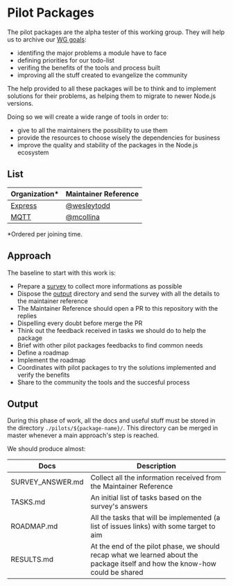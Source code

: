 # Pilot Packages

The pilot packages are the alpha tester of this working group. They will help us to archive our
[WG goals](https://github.com/nodejs/package-maintenance#goals):
+ identifing the major problems a module have to face
+ defining priorities for our todo-list
+ verifing the benefits of the tools and process built
+ improving all the stuff created to evangelize the community

The help provided to all these packages will be to think and to implement solutions for their problems,
as helping them to migrate to newer Node.js versions.

Doing so we will create a wide range of tools in order to:
+ give to all the maintainers the possibility to use them
+ provide the resources to choose wisely the dependencies for business
+ improve the quality and stability of the packages in the Node.js ecosystem


## List

| Organization* | Maintainer Reference |
|---------------|----------------------|
| [Express]     | [@wesleytodd](https://github.com/wesleytodd)
| [MQTT]        | [@mcollina](https://github.com/mcollina)

[Express]: https://github.com/expressjs/express
[MQTT]: https://github.com/mqttjs/MQTT.js

*Ordered per joining time.


## Approach

The baseline to start with this work is:

+ Prepare a [survey](./SURVEY.md) to collect more informations as possible
+ Dispose the [output](#output) directory and send the survey with all the details to the maintainer reference
+ The Maintainer Reference should open a PR to this repository with the replies
+ Dispelling every doubt before merge the PR
+ Think out the feedback received in tasks we should do to help the package
+ Brief with other pilot packages feedbacks to find common needs
+ Define a roadmap
+ Implement the roadmap
+ Coordinates with pilot packages to try the solutions implemented and verify the benefits
+ Share to the community the tools and the succesful process


## Output

During this phase of work, all the docs and useful stuff must be stored
in the directory `./pilots/${package-name}/`. This directory can be merged in master
whenever a main approach's step is reached.

We should produce almost:

| Docs | Description |
|------|-------------|
| SURVEY_ANSWER.md | Collect all the information received from the Maintainer Reference
| TASKS.md         | An initial list of tasks based on the survey's answers
| ROADMAP.md       | All the tasks that will be implemented (a list of issues links) with some target to aim
| RESULTS.md       | At the end of the pilot phase, we should recap what we learned about the package itself and how the know-how could be shared
